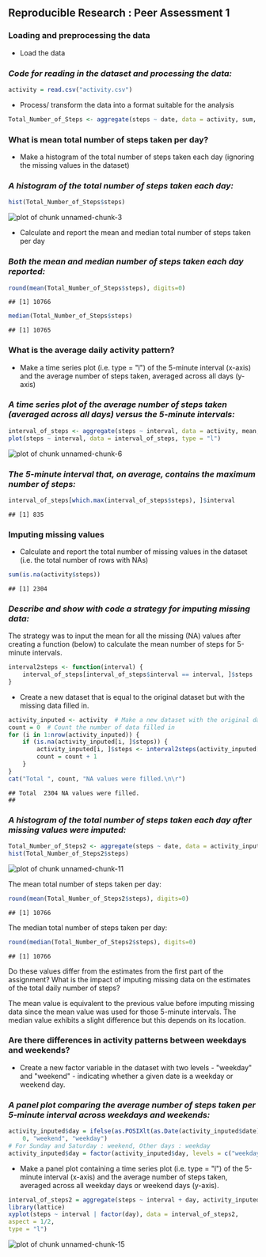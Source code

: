 ## Reproducible Research : Peer Assessment 1

### Loading and preprocessing the data

* Load the data

### *Code for reading in the dataset and processing the data:*


```r
activity = read.csv("activity.csv")
```
 
* Process/ transform the data into a format suitable for the analysis


```r
Total_Number_of_Steps <- aggregate(steps ~ date, data = activity, sum, na.rm = TRUE)
```

### What is mean total number of steps taken per day?

* Make a histogram of the total number of steps taken each day (ignoring the missing values in the dataset)

### *A histogram of the total number of steps taken each day:*


```r
hist(Total_Number_of_Steps$steps)
```

![plot of chunk unnamed-chunk-3](figure/unnamed-chunk-3-1.png) 

* Calculate and report the mean and median total number of steps taken per day

### *Both the mean and median number of steps taken each day reported:*


```r
round(mean(Total_Number_of_Steps$steps), digits=0)
```

```
## [1] 10766
```


```r
median(Total_Number_of_Steps$steps)
```

```
## [1] 10765
```

### What is the average daily activity pattern?


* Make a time series plot (i.e. type = "l") of the 5-minute interval (x-axis) and the average number of steps taken, averaged across all days (y-axis)

### *A time series plot of the average number of steps taken (averaged across all days) versus the 5-minute intervals:*



```r
interval_of_steps <- aggregate(steps ~ interval, data = activity, mean, na.rm = TRUE)
plot(steps ~ interval, data = interval_of_steps, type = "l")
```

![plot of chunk unnamed-chunk-6](figure/unnamed-chunk-6-1.png) 

### *The 5-minute interval that, on average, contains the maximum number of steps:*


```r
interval_of_steps[which.max(interval_of_steps$steps), ]$interval
```

```
## [1] 835
```
### Imputing missing values
* Calculate and report the total number of missing values in the dataset (i.e. the total number of rows with NAs)


```r
sum(is.na(activity$steps))
```

```
## [1] 2304
```

### *Describe and show with code a strategy for imputing missing data:*

The strategy was to input the mean for all the missing (NA) values after creating a function (below) to calculate the mean number of steps for 5-minute intervals.


```r
interval2steps <- function(interval) {
    interval_of_steps[interval_of_steps$interval == interval, ]$steps
}
```

* Create a new dataset that is equal to the original dataset but with the missing data filled in.


```r
activity_inputed <- activity  # Make a new dataset with the original data
count = 0  # Count the number of data filled in
for (i in 1:nrow(activity_inputed)) {
    if (is.na(activity_inputed[i, ]$steps)) {
        activity_inputed[i, ]$steps <- interval2steps(activity_inputed[i, ]$interval)
        count = count + 1
    }
}
cat("Total ", count, "NA values were filled.\n\r")
```

```
## Total  2304 NA values were filled.
## 
```

### *A histogram of the total number of steps taken each day after missing values were imputed:*


```r
Total_Number_of_Steps2 <- aggregate(steps ~ date, data = activity_inputed, sum)
hist(Total_Number_of_Steps2$steps)
```

![plot of chunk unnamed-chunk-11](figure/unnamed-chunk-11-1.png) 

The mean total number of steps taken per day:


```r
round(mean(Total_Number_of_Steps2$steps), digits=0)
```

```
## [1] 10766
```

The median total number of steps taken per day:


```r
round(median(Total_Number_of_Steps2$steps), digits=0)
```

```
## [1] 10766
```

Do these values differ from the estimates from the first part of the assignment? What is the impact of imputing missing data on the estimates of the total daily number of steps?

The mean value is equivalent to the previous value before imputing missing data since the mean value was used for those 5-minute intervals.
The median value exhibits a slight difference but this depends on its location.


### Are there differences in activity patterns between weekdays and weekends?

* Create a new factor variable in the dataset with two levels - "weekday" and "weekend" - indicating whether a given date is a weekday or weekend day.

### *A panel plot comparing the average number of steps taken per 5-minute interval across weekdays and weekends:*


```r
activity_inputed$day = ifelse(as.POSIXlt(as.Date(activity_inputed$date))$wday%%6 == 
    0, "weekend", "weekday")
# For Sunday and Saturday : weekend, Other days : weekday
activity_inputed$day = factor(activity_inputed$day, levels = c("weekday", "weekend"))
```

* Make a panel plot containing a time series plot (i.e. type = "l") of the 5-minute interval (x-axis) and the average number of steps taken, averaged across all weekday days or weekend days (y-axis).



```r
interval_of_steps2 = aggregate(steps ~ interval + day, activity_inputed, mean)
library(lattice)
xyplot(steps ~ interval | factor(day), data = interval_of_steps2, 
aspect = 1/2, 
type = "l")       
```

![plot of chunk unnamed-chunk-15](figure/unnamed-chunk-15-1.png) 
